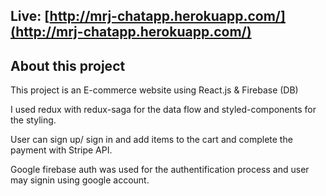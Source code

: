 
## Live: [http://mrj-chatapp.herokuapp.com/](http://mrj-chatapp.herokuapp.com/)

## About this project

This project is an E-commerce website using React.js & Firebase (DB)

I used redux with redux-saga for the data flow and styled-components for the styling.

User can sign up/ sign in and add items to the cart and complete the payment with Stripe API.

Google firebase auth was used for the authentification process and user may signin using google account. 

